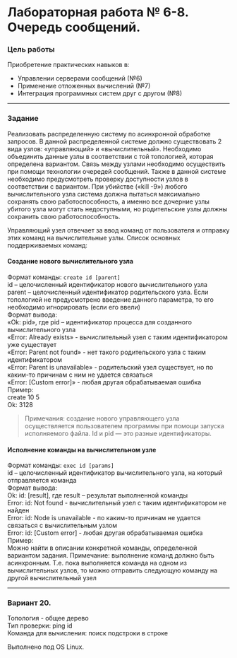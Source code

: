 # Лабораторная работа № 6-8. Очередь сообщений.

### Цель работы
Приобретение практических навыков в:
-	Управлении серверами сообщений (№6)
-	Применение отложенных вычислений (№7)
-   Интеграция программных систем друг с другом (№8)

---
### Задание
Реализовать распределенную систему по асинхронной обработке запросов. В данной
распределенной системе должно существовать 2 вида узлов: «управляющий» и
«вычислительный». Необходимо объединить данные узлы в соответствии с той топологией,
которая определена вариантом. Связь между узлами необходимо осуществить при помощи
технологии очередей сообщений. Также в данной системе необходимо предусмотреть проверку
доступности узлов в соответствии с вариантом. При убийстве («kill -9») любого вычислительного
узла система должна пытаться максимально сохранять свою работоспособность, а именно все
дочерние узлы убитого узла могут стать недоступными, но родительские узлы должны сохранить
свою работоспособность.</br>

Управляющий узел отвечает за ввод команд от пользователя и отправку этих команд на
вычислительные узлы. Список основных поддерживаемых команд: </br>
#### Создание нового вычислительного узла
Формат команды: `create id [parent]` </br>
id – целочисленный идентификатор нового вычислительного узла </br>
parent – целочисленный идентификатор родительского узла. Если топологией не предусмотрено
введение данного параметра, то его необходимо игнорировать (если его ввели)</br>
Формат вывода:</br>
«Ok: pid», где pid – идентификатор процесса для созданного вычислительного узла</br>
«Error: Already exists» - вычислительный узел с таким идентификатором уже существует</br>
«Error: Parent not found» - нет такого родительского узла с таким идентификатором</br>
«Error: Parent is unavailable» - родительский узел существует, но по каким-то причинам с ним не
удается связаться</br>
«Error: [Custom error]» - любая другая обрабатываемая ошибка</br>
Пример:</br>
create 10 5</br>
Ok: 3128</br>
> Примечания: создание нового управляющего узла осуществляется пользователем программы
при помощи запуска исполняемого файла. Id и pid — это разные идентификаторы.

#### Исполнение команды на вычислительном узле </br>

Формат команды: `exec id [params]` </br>
id – целочисленный идентификатор вычислительного узла, на который отправляется команда</br>
Формат вывода:</br>
Ok: id: [result], где result – результат выполненной команды </br>
Error: id: Not found - вычислительный узел с таким идентификатором не найден</br>
Error: id: Node is unavailable - по каким-то причинам не удается связаться с вычислительным
узлом </br>
Error: id: [Custom error] - любая другая обрабатываемая ошибка </br>
Пример: </br>
Можно найти в описании конкретной команды, определенной вариантом задания.
Примечание: выполнение команд должно быть асинхронным. Т.е. пока выполняется команда на
одном из вычислительных узлов, то можно отправить следующую команду на другой
вычислительный узел

---

### Вариант 20.
Топология - общее дерево </br>
Тип проверки: ping id </br>
Команда для вычисления: поиск подстроки в строке </br>

Выполнено под OS Linux.
